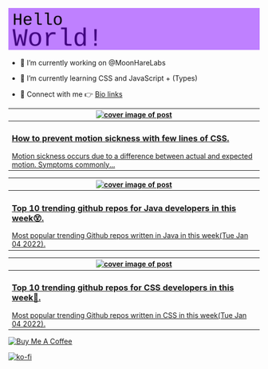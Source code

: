 [![Hello World!](https://github.com/ksenginew/ksenginew/raw/main/header.svg)](#nolink)

- 🔭 I’m currently working on @MoonHareLabs  

- 🌱 I’m currently learning CSS and JavaScript + (Types)    

- 💌 Connect with me 👉 [Bio links](https://ksengine.bio.link)

<!-- blog  posts start -->
<a href="https://dev.to/ksengine/how-to-prevent-motion-sickness-with-few-lines-of-css-39b7">
<table>
<thead>
<tr>
<th>
<img src="https://res.cloudinary.com/practicaldev/image/fetch/s--u7JhoEOp--/c_imagga_scale,f_auto,fl_progressive,h_420,q_66,w_1000/https://dev-to-uploads.s3.amazonaws.com/uploads/articles/92901lww9wb0fh5wq6hc.gif" alt="cover image of post" width="500px" height="auto"/>
</th>
</tr>
</thead>
<tbody>
<tr>
<td>
<h3>How to prevent motion sickness with few lines of CSS.</h3>
Motion sickness occurs due to a difference between actual and expected motion. Symptoms commonly...
</td>
</tr>
</tbody>
</table>
</a>



<a href="https://dev.to/ksengine/top-10-trending-github-repos-for-java-developers-in-this-week-3gma">
<table>
<thead>
<tr>
<th>
<img src="https://res.cloudinary.com/practicaldev/image/fetch/s--1SDbobbC--/c_imagga_scale,f_auto,fl_progressive,h_420,q_auto,w_1000/https://images.unsplash.com/photo-1542338347-4fff3276af78%3Fcrop%3Dentropy%26cs%3Dtinysrgb%26fit%3Dmax%26fm%3Djpg%26ixid%3DMnwyODI4ODF8MHwxfHJhbmRvbXx8fHx8fHx8fDE2NDEyOTYyMDY%26ixlib%3Drb-1.2.1%26q%3D80%26w%3D1080" alt="cover image of post" width="500px" height="auto"/>
</th>
</tr>
</thead>
<tbody>
<tr>
<td>
<h3>Top 10 trending github repos for Java developers in this week😵.</h3>
Most popular trending Github repos written in Java in this week(Tue Jan 04 2022).
</td>
</tr>
</tbody>
</table>
</a>



<a href="https://dev.to/ksengine/top-10-trending-github-repos-for-css-developers-in-this-week-2dl">
<table>
<thead>
<tr>
<th>
<img src="https://res.cloudinary.com/practicaldev/image/fetch/s--ZxZj8B1n--/c_imagga_scale,f_auto,fl_progressive,h_420,q_auto,w_1000/https://images.unsplash.com/photo-1509664158680-07c5032b51e5%3Fcrop%3Dentropy%26cs%3Dtinysrgb%26fit%3Dmax%26fm%3Djpg%26ixid%3DMnwyODI4ODF8MHwxfHJhbmRvbXx8fHx8fHx8fDE2NDEyOTYwMDU%26ixlib%3Drb-1.2.1%26q%3D80%26w%3D1080" alt="cover image of post" width="500px" height="auto"/>
</th>
</tr>
</thead>
<tbody>
<tr>
<td>
<h3>Top 10 trending github repos for CSS developers in this week🎁.</h3>
Most popular trending Github repos written in CSS in this week(Tue Jan 04 2022).
</td>
</tr>
</tbody>
</table>
</a>
<!-- blog  posts end -->

<a href="https://www.buymeacoffee.com/ksengine">
  <img src="https://cdn.buymeacoffee.com/buttons/v2/default-yellow.png" alt="Buy Me A Coffee" width="200px" height="auto"/>
</a>

[![ko-fi](https://ko-fi.com/img/githubbutton_sm.svg)](https://ko-fi.com/D1D473BME)
